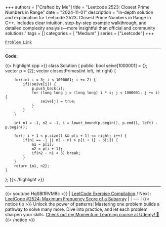 
+++
authors = ["Crafted by Me"]
title = "Leetcode 2523: Closest Prime Numbers in Range"
date = "2024-11-01"
description = "In-depth solution and explanation for Leetcode 2523: Closest Prime Numbers in Range in C++. Includes clear intuition, step-by-step example walkthrough, and detailed complexity analysis—more insightful than official and community solutions."
tags = []
categories = [
    "Medium"
]
series = ["Leetcode"]
+++



[`Problem Link`](https://leetcode.com/problems/closest-prime-numbers-in-range/description/)

---

**Code:**

{{< highlight cpp >}}
class Solution {
public:
    bool seive[1000001] = {};
    vector<int> p = {2};
    vector<int> closestPrimes(int left, int right) {
        
        for(int i = 3; i < 1000001; i += 2) {
            if(!seive[i]) {
                p.push_back(i);
                for (long long j = (long long) i * i; j < 1000001; j += i) {
                    seive[j] = true;
                }
            }
        }
        
        int n1 = -1, n2 = -1, i = lower_bound(p.begin(), p.end(), left) - p.begin();
        
        for(; i + 1 < p.size() && p[i + 1] <= right; i++) {
            if(n1 == -1 || n2 - n1 > p[i + 1] - p[i]) {
                n1 = p[i];
                n2 = p[i + 1];
                if(n2 - n1 < 3) break;
            }
        }
        return {n1, n2};
    }
};
{{< /highlight >}}


---
{{< youtube HqSBI1RVM8c >}}
| [LeetCode Exercise Compilation](https://grid47.xyz/leetcode/) / Next : [LeetCode #2524: Maximum Frequency Score of a Subarray](https://grid47.xyz/posts/leetcode_2524) |
| --- |
{{< notice tip >}}
Unlock the power of patterns! Mastering one problem builds a pathway to solve many more. Dive into practice, and let each problem sharpen your skills. [Check out my Momentum Learning course at Udemy! 🚀 ](https://www.udemy.com/course/algorithms-and-data-structures-in-cpp/)
{{< /notice >}}

